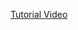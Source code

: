 [Tutorial Video](https://www.youtube.com/watch?v=RCdms8eGid8&list=PLojMHLMhkskaevymRSSk3oB_H9cR0dJSS)
